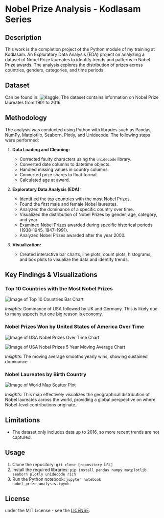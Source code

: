 # Nobel Prize Analysis - Kodlasam Series

## Description

This work is the completion project of the Python module of my training at Kodlasam. An Exploratory Data Analysis (EDA) project on analyzing a dataset of Nobel Prize laureates to identify trends and patterns in Nobel Prize awards. The analysis explores the distribution of prizes across countries, genders, categories, and time periods.

## Dataset

Can be found in: ![Kaggle](https://www.kaggle.com/datasets/nobelfoundation/nobel-laureates#archive.csv), The dataset contains information on Nobel Prize laureates from 1901 to 2016. 

## Methodology

The analysis was conducted using Python with libraries such as Pandas, NumPy, Matplotlib, Seaborn, Plotly, and Unidecode. The following steps were performed:

1.  **Data Loading and Cleaning:**
    *   Corrected faulty characters using the `unidecode` library.
    *   Converted date columns to datetime objects.
    *   Handled missing values in country columns.
    *   Converted prize shares to float format.
    *   Calculated age at award.

2.  **Exploratory Data Analysis (EDA):**
    *   Identified the top countries with the most Nobel Prizes.
    *   Found the first male and female Nobel laureates.
    *   Analyzed the dominance of a specific country over time.
    *   Visualized the distribution of Nobel Prizes by gender, age, category, and year.
    *   Examined Nobel Prizes awarded during specific historical periods (1938-1945, 1947-1991).
    *   Analyzed Nobel Prizes awarded after the year 2000.

3.  **Visualization:**
    *   Created interactive bar charts, line plots, count plots, histograms, and box plots to visualize the data and identify trends.

## Key Findings & Visualizations

### Top 10 Countries with the Most Nobel Prizes

![Image of Top 10 Countries Bar Chart](png/Q1.png)

*Insights:* Dominance of USA followed by UK and Germany. This is likely due to many aspects but one big reason is economy.

### Nobel Prizes Won by United States of America Over Time

![Image of USA Nobel Prizes Over Time Chart](png/Q4.png)

![Image of USA Nobel Prizes 5 Year Moving Average Chart](png/Q4M.png)

*Insights:* The moving average smooths yearly wins, showing sustained dominance.

### Nobel Laureates by Birth Country

![Image of World Map Scatter Plot](png/Q4M.png)

*Insights:* This map effectively visualizes the geographical distribution of Nobel laureates across the world, providing a global perspective on where Nobel-level contributions originate.

## Limitations

*   The dataset only includes data up to 2016, so more recent trends are not captured.

## Usage

1.  Clone the repository: `git clone [repository URL]`
2.  Install the required libraries: `pip install pandas numpy matplotlib seaborn plotly unidecode rich`
3.  Run the Python notebook: `jupyter notebook nobel_prize_analysis.ipynb`

## License

under the MIT License - see the [LICENSE](LICENSE).
